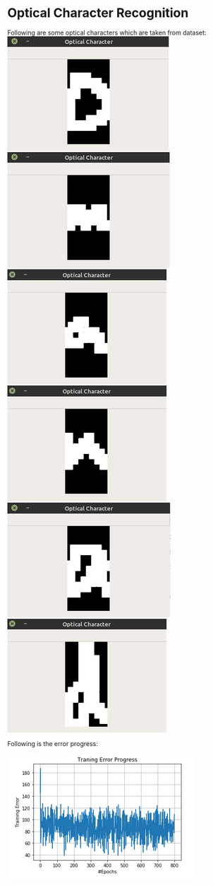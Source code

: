 # Optical Character Recognition
Following are some optical characters which are taken from dataset:
![Optical Character](charactersImages/char1.png)
![Optical Character](charactersImages/char2.png)
![Optical Character](charactersImages/char3.png)
![Optical Character](charactersImages/char4.png)
![Optical Character](charactersImages/char5.png)
![Optical Character](charactersImages/char6.png)


Following is the error progress:

![Error Progress](errorPlot.png)
